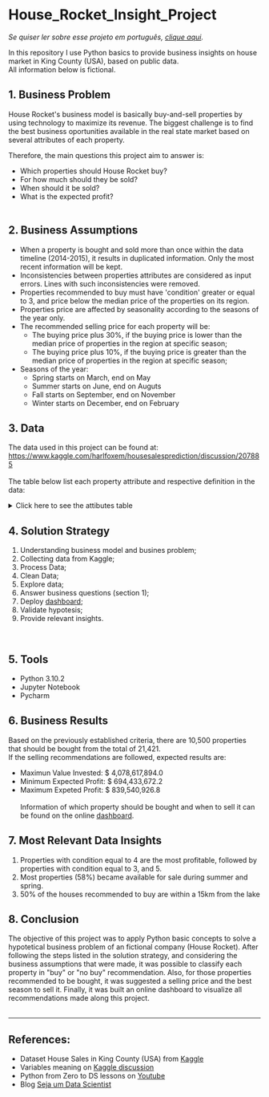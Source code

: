 # House_Rocket_Insight_Project

<i>Se quiser ler sobre esse projeto em português, [clique aqui](https://github.com/felipefvasconcelos/House_Rocket_Insight_Project/blob/main/README_POR_BR.md).</i>

In this repository I use Python basics to provide business insights on house market in King County (USA), based on public data. <br>
All information below is fictional.

## 1. Business Problem

House Rocket's business model is basically buy-and-sell properties by using technology to maximize its revenue. The biggest challenge is to find the best business oportunities available in the real state market based on several attributes of each property.

Therefore, the main questions this project aim to answer is:
   * Which properties should House Rocket buy?
   * For how much should they be sold?
   * When should it be sold?
   * What is the expected profit?<br><br>

## 2. Business Assumptions
* When a property is bought and sold more than once within the data timeline (2014-2015), it results in duplicated information. Only the most recent information will be kept.
* Inconsistencies between properties attributes are considered as input errors. Lines with such inconsistencies were removed.
* Properties recommended to buy must have 'condition' greater or equal to 3, and price below the median price of the properties on its region.
* Properties price are affected by seasonality according to the seasons of the year only.
* The recommended selling price for each property will be:
  * The buying price plus 30%, if the buying price is lower than the median price of properties in the region at specific season;
  * The buying price plus 10%, if the buying price is greater than the median price of properties in the region at specific season;
* Seasons of the year:
   * Spring starts on March, end on May
   * Summer starts on June, end on Auguts
   * Fall starts on September, end on November
   * Winter starts on December, end on February


## 3. Data

The data used in this project can be found at:<br>
https://www.kaggle.com/harlfoxem/housesalesprediction/discussion/207885
<br><br>
The table below list each property attribute and respective definition in the data:<br>

<details><summary>Click here to see the attibutes table</summary><br>
  
Attribute | Definition
------------ | -------------
|id | Unique ID for each property available|
|date | Date that the property was available|
|price | Sale price of each property |
|bedrooms | Number of bedrooms|
|bathrooms | Number of bathrooms, where .5 accounts for a room with a toilet but no shower, and .75 or ¾ bath is a bathroom that contains one sink, one toilet and either a shower or a bath.|
|sqft_living | Square footage of the apartments interior living space|
|sqft_lot | Square footage of the land space|
|floors | Number of floors|
|waterfront | A dummy variable for whether the apartment was overlooking the waterfront or not|
|view | An index from 0 to 4 of how good the view of the property was|
|condition | An index from 1 to 5 on the condition of the apartment|
|grade | An index from 1 to 13, where 1-3 falls short of building construction and design, 7 has an average level of construction and design, and 11-13 have a high quality level of construction and design.|
|sqft_above | The square footage of the interior housing space that is above ground level|
|sqft_basement | The square footage of the interior housing space that is below ground level|
|yr_built | The year the property was initially built|
|yr_renovated | The year of the property’s last renovation|
|zipcode | What zipcode area the property is in|
|lat | Lattitude|
|long | Longitude|
|sqft_living15 | The square footage of interior housing living space for the nearest 15 neighbors|
|sqft_lot15 | The square footage of the land lots of the nearest 15 neighbors|
</details>


## 4. Solution Strategy
1. Understanding business model and busines problem;
2. Collecting data from Kaggle;
3. Process Data;
4. Clean Data;
5. Explore data;
6. Answer business questions (section 1);
7. Deploy [dashboard](https://house-rocket-insights-db.herokuapp.com/);
8. Validate hypotesis;
9. Provide relevant insights.
<br>

## 5. Tools
* Python 3.10.2
* Jupyter Notebook
* Pycharm

## 6. Business Results
Based on the previously established criteria, there are 10,500 properties that should be bought from the total of 21,421.<br>
If the selling recommendations are followed, expected results are:
* Maximun Value Invested: $ 4,078,617,894.0
* Minimum Expected Profit: $ 694,433,672.2
* Maximum Expeted Profit: $ 839,540,926.8
<br><br>
Information of which property should be bought and when to sell it can be found on the online [dashboard](https://house-rocket-insights-db.herokuapp.com/).

## 7. Most Relevant Data Insights
1. Properties with condition equal to 4 are the most profitable, followed by properties with condition equal to 3, and 5.
2. Most properties (58%) became available for sale during summer and spring.
3. 50% of the houses recommended to buy are within a 15km from the lake


## 8. Conclusion
The objective of this project was to apply Python basic concepts to solve a hypotetical business problem of an fictional company (House Rocket). After following the steps listed in the solution strategy, and considering the business assumptions that were made, it was possible to classify each property in "buy" or "no buy" recommendation. Also, for those properties recommended to be bought, it was suggested a selling price and the best season to sell it. Finally, it was built an online dashboard to visualize all recommendations made along this project.
<br><br>

---
## References:
* Dataset House Sales in King County (USA) from [Kaggle](https://www.kaggle.com/harlfoxem/housesalesprediction)
* Variables meaning on [Kaggle discussion](https://www.kaggle.com/harlfoxem/housesalesprediction/discussion/207885)
* Python from Zero to DS lessons on [Youtube](https://www.youtube.com/watch?v=1xXK_z9M6yk&list=PLZlkyCIi8bMprZgBsFopRQMG_Kj1IA1WG&ab_channel=SejaUmDataScientist)
* Blog [Seja um Data Scientist](https://sejaumdatascientist.com/os-5-projetos-de-data-science-que-fara-o-recrutador-olhar-para-voce/)
